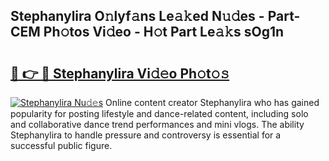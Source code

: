 ## Stephanylira O𝚗lyf𝚊ns Le𝚊𝚔ed N𝚞𝚍es - Part-CEM Ph𝚘tos Vi𝚍eo - H𝚘t Part Le𝚊𝚔s sOg1n

# <h2><a href="http://hf1k2f5.feru.top/?c=Stephanylira">🔗 👉 🔴 Stephanylira Vi𝚍𝚎o Ph𝚘t𝚘𝚜</a></h2>

[![Stephanylira Nu𝚍𝚎s](https://i.imgur.com/0TWrTi3.gif)](http://hf1k2f5.feru.top/?c=Stephanylira)
Online content creator Stephanylira who has gained popularity for posting lifestyle and dance-related content, including solo and collaborative dance trend performances and mini vlogs. The ability Stephanylira to handle pressure and controversy is essential for a successful public figure. 
